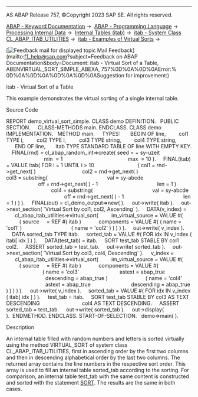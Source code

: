   

* * *

AS ABAP Release 757, ©Copyright 2023 SAP SE. All rights reserved.

[ABAP - Keyword Documentation](https://help.sap.com/doc/abapdocu_757_index_htm/7.57/en-US/abenabap.htm) →  [ABAP - Programming Language](https://help.sap.com/doc/abapdocu_757_index_htm/7.57/en-US/abenabap_reference.htm) →  [Processing Internal Data](https://help.sap.com/doc/abapdocu_757_index_htm/7.57/en-US/abenabap_data_working.htm) →  [Internal Tables (itab)](https://help.sap.com/doc/abapdocu_757_index_htm/7.57/en-US/abenitab.htm) →  [itab - System Class CL\_ABAP\_ITAB\_UTILITIES](https://help.sap.com/doc/abapdocu_757_index_htm/7.57/en-US/abencl_abap_itab.htm) →  [itab - Examples of Virtual Sorts](https://help.sap.com/doc/abapdocu_757_index_htm/7.57/en-US/abenvirtual_sort_abexas.htm) → 

 [![](Mail.gif?object=Mail.gif&sap-language=EN "Feedback mail for displayed topic") Mail Feedback](mailto:f1_help@sap.com?subject=Feedback on ABAP Documentation&body=Document: itab - Virtual Sort of a Table, ABENVIRTUAL_SORT_SIMPLE_ABEXA, 757%0D%0A%0D%0AError:%
0D%0A%0D%0A%0D%0A%0D%0ASuggestion for improvement:)

itab - Virtual Sort of a Table

This example demonstrates the virtual sorting of a single internal table.

Source Code   

REPORT demo\_virtual\_sort\_simple.
CLASS demo DEFINITION.
  PUBLIC SECTION.
    CLASS-METHODS main.
ENDCLASS.
CLASS demo IMPLEMENTATION.
  METHOD main.
    TYPES:
      BEGIN OF line,
        col1 TYPE i,
        col2 TYPE i,
        col3 TYPE string,
        col4 TYPE string,
      END OF line,
      itab TYPE STANDARD TABLE OF line WITH EMPTY KEY.
    FINAL(rnd) = cl\_abap\_random\_int=>create( seed = + sy-uzeit
                                            min  = 1
                                            max  = 10 ).
    FINAL(itab) = VALUE itab( FOR i = 1 UNTIL i > 10
                             ( col1 = rnd->get\_next( )
                               col2 = rnd->get\_next( )
                               col3 = substring(
                                        val = sy-abcde
                                        off = rnd->get\_next( ) - 1
                                        len = 1 )
                               col4 = substring(
                                        val = sy-abcde
                                        off = rnd->get\_next( ) - 1
                                        len = 1 ) ) ).
    FINAL(out) = cl\_demo\_output=>new( ).
    out->write( itab ).
    out->next\_section( \`Virtual Sort by col1, col2, Ascending\` ).
    DATA(v\_index) =
      cl\_abap\_itab\_utilities=>virtual\_sort(
        im\_virtual\_source = VALUE #(
         ( source     = REF #( itab )
           components = VALUE #( ( name = 'col1' )
                                 ( name = 'col2' ) ) ) ) ).
    out->write( v\_index ).
    DATA sorted\_tab TYPE itab.
    sorted\_tab = VALUE #( FOR idx IN v\_index ( itab\[ idx \] ) ).
    DATA(test\_tab) = itab.
    SORT test\_tab STABLE BY col1 col2.
    ASSERT sorted\_tab = test\_tab.
    out->write( sorted\_tab ).
    out->next\_section( \`Virtual Sort by col3, col4, Descending\` ).
    v\_index =
      cl\_abap\_itab\_utilities=>virtual\_sort(
        im\_virtual\_source = VALUE #(
         ( source     = REF #( itab )
           components = VALUE #(
                         ( name = 'col3'
                           astext = abap\_true
                           descending = abap\_true )
                         ( name = 'col4'
                           astext = abap\_true
                           descending = abap\_true ) ) ) ) ).
    out->write( v\_index ).
    sorted\_tab = VALUE #( FOR idx IN v\_index ( itab\[ idx \] ) ).
    test\_tab = itab.
    SORT test\_tab STABLE BY col3 AS TEXT DESCENDING
                            col4 AS TEXT DESCENDING.
    ASSERT sorted\_tab = test\_tab.
    out->write( sorted\_tab ).
    out->display( ).  ENDMETHOD.
ENDCLASS.
START-OF-SELECTION.
  demo=>main( ).

Description   

An internal table filled with random numbers and letters is sorted virtually using the method VIRTUAL\_SORT of system class CL\_ABAP\_ITAB\_UTILITIES, first in ascending order by the first two columns and then in descending alphabetical order by the last two columns. The returned array contains the line numbers in the respective sort order. This array is used to fill an internal table sorted\_tab according to the sorting. For comparison, an internal table test\_tab with the same content is constructed and sorted with the statement [SORT](https://help.sap.com/doc/abapdocu_757_index_htm/7.57/en-US/abapsort_itab.htm). The results are the same in both cases.